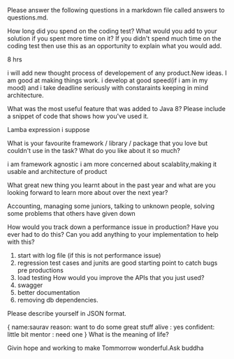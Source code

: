 Please answer the following questions in a markdown file called answers to questions.md.


How long did you spend on the coding test? What would you add to your solution if you spent more time on it? If you didn't spend much time on the coding test then use this as an opportunity to explain what you would add.

8 hrs

i will add new thought process of developement of any product.New ideas. I am good at making things work. i develop at good speed(if i am in my mood) and i take deadline seriously with constaraints keeping in mind architecture.

What was the most useful feature that was added to Java 8? Please include a snippet of code that shows how you've used it.
 
Lamba expression i suppose

What is your favourite framework / library / package that you love but couldn't use in the task? What do you like about it so much?

i am framework agnostic i am more concerned about scalablity,making it usable and architecture of product

What great new thing you learnt about in the past year and what are you looking forward to learn more about over the next year?

Accounting, managing some juniors, talking to unknown people, solving some problems that others have given down 

How would you track down a performance issue in production? Have you ever had to do this? Can you add anything to your implementation to help with this?
1. start with log file (if this is not performance issue)
2.  regression test cases and junits are good starting point to catch bugs pre productions
3. load testing
How would you improve the APIs that you just used?
1. swagger
2. better documentation
3. removing db dependencies.


Please describe yourself in JSON format.

{
name:saurav
reason: want to do some great stuff 
alive : yes
confident: little bit 
mentor : need one
}
What is the meaning of life?

Givin hope and working  to make  Tommorrow wonderful.Ask buddha 



